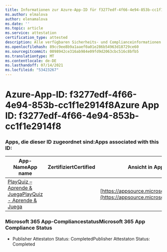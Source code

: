```yaml
---
title: Informationen zur Azure-App-ID für f3277edf-4f66-4e94-853b-cc1f1e2914f8
ms.author: elmalova
author: elenamalova
ms.date: ''
ms.topic: article
ms.service: attestation
certification_type: attested
description: Alle verfügbaren Sicherheits- und Complianceinformationen für f3277edf-4f66-4e94-853b-cc1f1e2914f8.
ms.openlocfilehash: 89cc9ee8b9a1aaef0a01e286b54963d18729ce60
ms.sourcegitcommit: 0098942ce316ab984e09fd9d2063cbc516c8bfb5
ms.translationtype: MT
ms.contentlocale: de-DE
ms.lasthandoff: 07/14/2021
ms.locfileid: "53423267"
---
```

# <a name="azure-app-id-f3277edf-4f66-4e94-853b-cc1f1e2914f8"></a><span data-ttu-id="aa017-103">Azure-App-ID: f3277edf-4f66-4e94-853b-cc1f1e2914f8</span><span class="sxs-lookup"><span data-stu-id="aa017-103">Azure App ID: f3277edf-4f66-4e94-853b-cc1f1e2914f8</span></span>


### <a name="apps-associated-with-this-id"></a><span data-ttu-id="aa017-104">Apps, die dieser ID zugeordnet sind:</span><span class="sxs-lookup"><span data-stu-id="aa017-104">Apps associated with this ID:</span></span>
| <span data-ttu-id="aa017-105">**App-Name**</span><span class="sxs-lookup"><span data-stu-id="aa017-105">**App name**</span></span> | <span data-ttu-id="aa017-106">**Zertifiziert**</span><span class="sxs-lookup"><span data-stu-id="aa017-106">**Certified**</span></span> | <span data-ttu-id="aa017-107">**Ansicht in AppSource**</span><span class="sxs-lookup"><span data-stu-id="aa017-107">**View in AppSource**</span></span> |
|-|-|-|
| [<span data-ttu-id="aa017-108">PlayQuiz – Aprende &amp; Juega</span><span class="sxs-lookup"><span data-stu-id="aa017-108">PlayQuiz - Aprende &amp; Juega</span></span>](https://docs.microsoft.com/en-us/microsoft-365-app-certification/forward/WA200002820) |  | [https://appsource.microsoft.com/product/office/WA200002820](https://appsource.microsoft.com/product/office/WA200002820) |

### <a name="microsoft-365-app-compliance-status"></a><span data-ttu-id="aa017-109">Microsoft 365 App-Compliancestatus</span><span class="sxs-lookup"><span data-stu-id="aa017-109">Microsoft 365 App Compliance Status</span></span>
- <span data-ttu-id="aa017-110">Publisher Attestaton Status: Completed</span><span class="sxs-lookup"><span data-stu-id="aa017-110">Publisher Attestaton Status: Completed</span></span>

